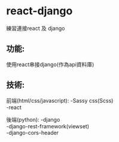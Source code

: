 # react-django

練習連接react 及 django

## 功能:
使用react串接django(作為api資料庫)


## 技術:

前端(html/css/javascript):
-Sassy css(Scss) <br />
-react

後端(python):
-django <br />
-django-rest-framework(viewset) <br />
-django-cors-header


